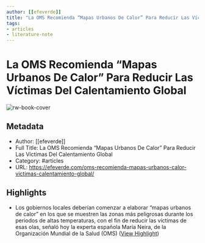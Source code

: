 ```yaml
---
author: [[efeverde]]
title: "La OMS Recomienda “Mapas Urbanos De Calor” Para Reducir Las Víctimas Del Calentamiento Global"
tags: 
- articles
- literature-note
---
```

# La OMS Recomienda “Mapas Urbanos De Calor” Para Reducir Las Víctimas Del Calentamiento Global

![rw-book-cover](https://efeverde.com/wp-content/uploads/2023/05/CALOR-CIUDADES-e1685597127153.jpg)

## Metadata
- Author: [[efeverde]]
- Full Title: La OMS Recomienda “Mapas Urbanos De Calor” Para Reducir Las Víctimas Del Calentamiento Global
- Category: #articles
- URL: https://efeverde.com/oms-recomienda-mapas-urbanos-calor-victimas-calentamiento-global/

## Highlights
- Los gobiernos locales deberían comenzar a elaborar “mapas urbanos de calor” en los que se muestren las zonas más peligrosas durante los periodos de altas temperaturas, con el fin de reducir las víctimas de esas olas, señaló hoy la experta española María Neira, de la Organización Mundial de la Salud (OMS) ([View Highlight](https://read.readwise.io/read/01h8bzwm125x9tf2vbe7v4aygw))
